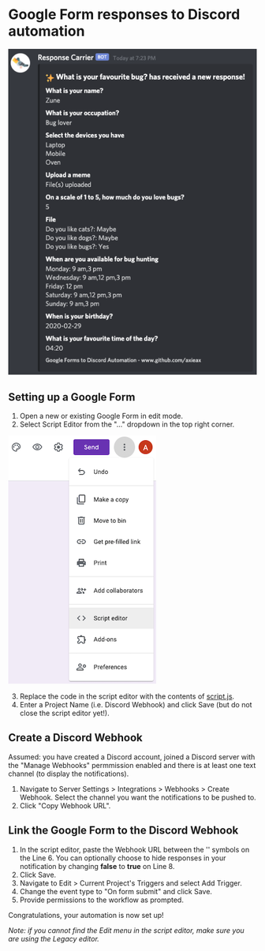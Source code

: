 # Google Form responses to Discord automation

![sample](assets/sample.png)

## Setting up a Google Form

1. Open a new or existing Google Form in edit mode.
2. Select Script Editor from the "..." dropdown in the top right corner.

![Script Editor](assets/script_editor.png)

3. Replace the code in the script editor with the contents of [script.js](script.js).
4. Enter a Project Name (i.e. Discord Webhook) and click Save (but do not close the script editor yet!).

## Create a Discord Webhook

Assumed: you have created a Discord account, joined a Discord server with the "Manage Webhooks" permmission enabled and there is at least one text channel (to display the notifications).

1. Navigate to Server Settings \> Integrations \> Webhooks \> Create Webhook. Select the channel you want the notifications to be pushed to.
2. Click "Copy Webhook URL".

## Link the Google Form to the Discord Webhook

1. In the script editor, paste the Webhook URL between the '' symbols on the Line 6. You can optionally choose to hide responses in your notification by changing **false** to **true** on Line 8.
2. Click Save.
3. Navigate to Edit \> Current Project's Triggers and select Add Trigger.
4. Change the event type to "On form submit" and click Save.
5. Provide permissions to the workflow as prompted.

Congratulations, your automation is now set up!

_Note: if you cannot find the Edit menu in the script editor, make sure you are using the Legacy editor._
